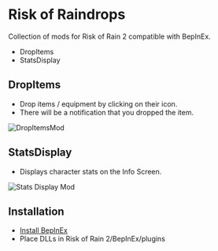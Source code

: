 # Risk of Raindrops

Collection of mods for Risk of Rain 2 compatible with BepInEx.

  - DropItems
  - StatsDisplay

## DropItems

  - Drop items / equipment by clicking on their icon.
  - There will be a notification that you dropped the item.

![DropItemsMod](https://github.com/kookehs/risk-of-raindrops/blob/master/images/drop-items.png)

## StatsDisplay

  - Displays character stats on the Info Screen.

![Stats Display Mod](https://github.com/kookehs/RiskOfRain2Mods/blob/master/images/stats-display.png)

## Installation

  - [Install BepInEx](https://thunderstore.io/package/bbepis/BepInExPack/)
  - Place DLLs in Risk of Rain 2/BepInEx/plugins
